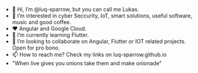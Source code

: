 - 👋 Hi, I’m @luq-sparrow, but you can call me Lukas.
- 👀 I’m interested in cyber Seccurity, IoT, smart solutions, useful software, music and good coffee.
- ❤️ Angular and Google Cloud.
- 🌱 I’m currently learning Flutter. 
- 💞️ I’m looking to collaborate on Angular, Flutter or IOT related projects. Open for pro bono.
- 📫 How to reach me? Check my links on luq-sparrow.github.io
- "When live gives you onions take them and make onionade"

<!---
luq-sparrow/luq-sparrow is a ✨ special ✨ repository because its `README.md` (this file) appears on your GitHub profile.
You can click the Preview link to take a look at your changes.
--->
